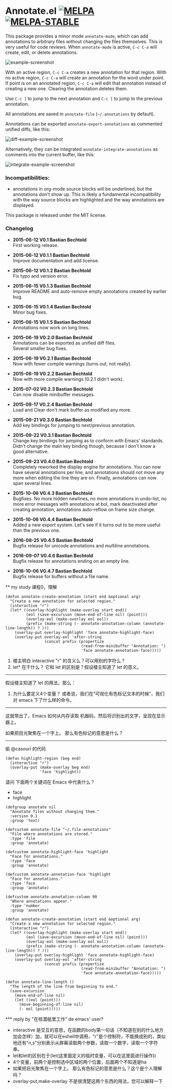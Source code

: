 Annotate.el [![MELPA][mi]][m] [![MELPA-STABLE][msi]][ms]
===========

[mi]: http://melpa.org/packages/annotate-badge.svg
[m]: http://melpa.org/#/annotate
[msi]: http://stable.melpa.org/packages/annotate-badge.svg
[ms]: http://stable.melpa.org/#/annotate

This package provides a minor mode `annotate-mode`, which can add annotations to arbitrary files without changing the files themselves. This is very useful for code reviews. When `annotate-mode` is active, `C-c C-a` will create, edit, or delete annotations. 

![example-screenshot](https://raw.githubusercontent.com/bastibe/annotate.el/master/example.png)

With an active region, `C-c C-a` creates a new annotation for that region. With no active region, `C-c C-a` will create an annotation for the word under point. If point is on an annotated region, `C-c C-a` will edit that annotation instead of creating a new one. Clearing the annotation deletes them.

Use `C-c ]` to jump to the next annotation and `C-c [` to jump to the previous annotation.

All annotations are saved in `annotate-file` (`~/.annotations` by default).

Annotations can be exported `annotate-export-annotations` as commented unified diffs, like this:

![diff-example-screenshot](https://raw.githubusercontent.com/bastibe/annotate.el/master/diff-example.png)

Alternatively, they can be integrated `annotate-integrate-annotations` as comments into the current buffer, like this:

![integrate-example-screenshot](https://raw.githubusercontent.com/bastibe/annotate.el/master/integrate-example.png)

### Incompatibilities:

- annotations in org-mode source blocks will be underlined, but the annotations don't show up. This is likely a fundamental incompatibility with the way source blocks are highlighted and the way annotations are displayed.

This package is released under the MIT license.

### Changelog

- **2015-06-12 V0.1 Bastian Bechtold**  
  First working release.

- **2015-06-12 V0.1.1 Bastian Bechtold**  
  Improve documentation and add license.

- **2015-06-12 V0.1.2 Bastian Bechtold**  
  Fix typo and version error.

- **2015-06-15 V0.1.3 Bastian Bechtold**  
  Improve README and auto-remove empty annotations created by earlier bug.

- **2015-06-15 V0.1.4 Bastian Bechtold**  
  Minor bug fixes.

- **2015-06-15 V0.1.5 Bastian Bechtold**  
  Annotations now work on long lines.

- **2015-06-19 V0.2.0 Bastian Bechtold**  
  Annotations can be exported as unified diff files.  
  Several smaller bug fixes.

- **2015-06-19 V0.2.1 Bastian Bechtold**  
  Now with fewer compile warnings (turns out, not really).

- **2015-06-19 V0.2.2 Bastian Bechtold**  
  Now with more compile warnings (0.2.1 didn't work).

- **2015-07-02 V0.2.3 Bastian Bechtold**  
  Can now disable minibuffer messages.

- **2015-09-17 V0.2.4 Bastian Bechtold**  
  Load and Clear don't mark buffer as modified any more.

- **2015-09-21 V0.3.0 Bastian Bechtold**  
  Add key bindings for jumping to next/previous annotation.

- **2015-09-22 V0.3.1 Bastian Bechtold**  
  Change key bindings for jumping as to conform with Emacs' standards.  
  Didn't change the main key binding though, because I don't know a good alternative.

- **2015-09-23 V0.4.0 Bastian Bechtold**  
  Completely reworked the display engine for annotations. You can now have several annotations per line, and annotations should not move any more when editing the line they are on. Finally, annotations can now span several lines.

- **2015-10-06 V0.4.3 Bastian Bechtold**  
  Bugfixes. No more hidden newlines, no more annotations in undo-list, no more error messages with annotations at bol, mark deactivated after creating annotation, annotations auto-reflow on frame size change.

- **2015-10-06 V0.4.4 Bastian Bechtold**  
  Added a new export system. Let's see if it turns out to be more useful than the previous one.
  
- **2016-08-25 V0.4.5 Bastian Bechtold**  
  Bugfix release for unicode annotations and multiline annotations.

- **2016-09-07 V0.4.6 Bastian Bechtold**  
  Bugfix release for annotations ending on an empty line.

- **2016-10-06 V0.4.7 Bastian Bechtold**  
  Bugfix release for buffers without a file name.
  
  


** my study
  课程0，理解

```
(defun annotate-create-annotation (start end &optional arg)
  "Create a new annotation for selected region."
  (interactive "r")
  (let* ((overlay-highlight (make-overlay start end))
         (eol (save-excursion (move-end-of-line nil) (point)))
         (overlay-eol (make-overlay eol eol))
         (prefix (make-string (- annotate-annotation-column (annotate-line-length)) ? )))
    (overlay-put overlay-highlight 'face annotate-highlight-face)
    (overlay-put overlay-eol 'after-string
                 (concat prefix (propertize
                                 (read-from-minibuffer "Annotation: ")
                                 'face annotate-annotation-face)))))
```
1. 楼主明白 interactive "r" 的含义么？可以用别的字符么？
2. let* 在干什么？ 它和 let 的区别是？假设楼主知道了 let 的意义。

--- 
假设楼主知道了 let 的用法，那么：

1. 为什么要定义4个变量？
或者说，我们在“可视化有色标记文本的时候”，我们对 emacs 下了什么样的命令。

---

这就带出了，Emacs 如何从内存读取 机器码，然后将识别出的文字，呈现在显示器上。

如果把目光聚焦在一个字上。 那么有色标记的意思是什么？

--- 
偷 @casouri 的代码 

```
(defun highlight-region (beg end)
  (interactive "r")
  (overlay-put (make-overlay beg end)
               'face 'highlight))
```

请问 下面两个关键词在 Emacs 中代表什么？

- face
- highlight

```elisp
(defgroup annotate nil
  "Annotate files without changing them."
  :version 0.1
  :group 'text)

(defcustom annotate-file "~/.file-annotations"
  "File where annotations are stored."
  :type 'file
  :group 'annotate)

(defcustom annotate-highlight-face 'highlight
  "Face for annotations."
  :type 'face
  :group 'annotate)

(defcustom annotate-annotation-face 'highlight
  "Face for annotations."
  :type 'face
  :group 'annotate)

(defcustom annotate-annotation-column 90
  "Where annotations appear."
  :type 'number
  :group 'annotate)

(defun annotate-create-annotation (start end &optional arg)
  "Create a new annotation for selected region."
  (interactive "r")
  (let* ((overlay-highlight (make-overlay start end))
         (eol (save-excursion (move-end-of-line nil) (point)))
         (overlay-eol (make-overlay eol eol))
         (prefix (make-string (- annotate-annotation-column (annotate-line-length)) ? )))
    (overlay-put overlay-highlight 'face annotate-highlight-face)
    (overlay-put overlay-eol 'after-string
                 (concat prefix (propertize
                                 (read-from-minibuffer "Annotation: ")
                                 'face annotate-annotation-face)))))

(defun annotate-line-length ()
  "The length of the line from beginning to end."
  (save-excursion
    (move-end-of-line nil)
    (let ((eol (point)))
      (move-beginning-of-line nil)
      (- eol (point)))))
 ```
*** reply by "在核潜艇里工作" de emacs' user?

- interactive 是交互的意思，在函数的body第一句话（不知道在别的什么地方加会怎样）加，就可以在eshell中调用，"r"是个控制符，不能换成别的，类似地还有"n,s"分别表示从屏幕读取两个参数，读取一个数字，读取一个字符串。
- let和let的区别在于(let(这里面定义的临时变量，可以在这里面进行操作))
- 4个变量，前两个是控制选中区域的两个位置，后面两个不知道是ha
- 如果把目光聚焦在一个字上。 那么有色标记的意思是什么？这个是个人理解吗？
- overlay-put,make-overlay 不是很清楚这两个东西的用法，您可以解释一下

